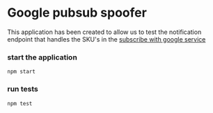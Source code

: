 # Google pubsub spoofer

This application has been created to allow us to test the notification endpoint that handles 
the SKU's in the [subscribe with google service](https://github.com/guardian/subscribe-with-google)

### start the application

```
npm start
```

### run tests

```
npm test
```